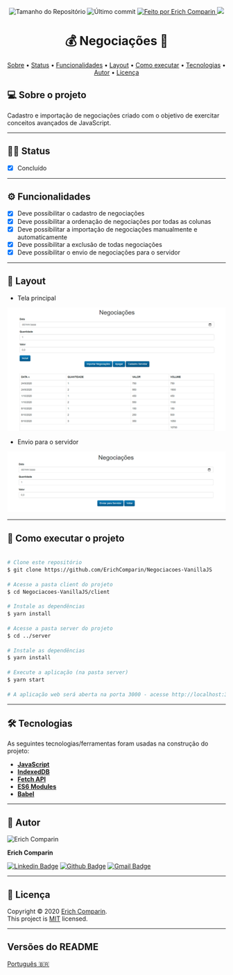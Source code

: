 <p align="center">
  <img alt="Tamanho do Repositório" src="https://img.shields.io/github/repo-size/ErichComparin/Negociacoes-VanillaJS?style=flat-square" />
  
  <img alt="Último commit" src="https://img.shields.io/github/last-commit/ErichComparin/Negociacoes-VanillaJS?style=flat-square" />

  <a href="https://github.com/ErichComparin">
    <img alt="Feito por Erich Comparin" src="https://img.shields.io/badge/feito%20por-Erich%20Comparin-orange?style=flat-square" />
  </a>

  <a href="./LICENSE">
    <img href="Licença MIT" src="https://img.shields.io/apm/l/vim-mode?style=flat-square" />
  </a>
</p>

<h1 align="center">
    💰 Negociações 💸
</h1>

<!-- 🚧🚧 Em construção 🚧🚧 -->

<p align="center">
 <a href="#-sobre-o-projeto">Sobre</a> •
 <a href="#️-status">Status</a> •
 <a href="#️-funcionalidades">Funcionalidades</a> •
 <a href="#-layout">Layout</a> • 
 <a href="#-como-executar-o-projeto">Como executar</a> • 
 <a href="#-tecnologias">Tecnologias</a> •
 <a href="#-autor">Autor</a> • 
 <a href="#-licença">Licença</a>
</p>

## 💻 Sobre o projeto

Cadastro e importação de negociações criado com o objetivo de exercitar conceitos avançados de JavaScript.

---

## 🏃‍♂️ Status

- [x] Concluído

---

## ⚙️ Funcionalidades

- [x] Deve possibilitar o cadastro de negociações
- [x] Deve possibilitar a ordenação de negociações por todas as colunas
- [x] Deve possibilitar a importação de negociações manualmente e automaticamente
- [x] Deve possibilitar a exclusão de todas negociações
- [x] Deve possibilitar o envio de negociações para o servidor

---

## 🎨 Layout

- Tela principal
<img alt="Tela principal" src="./client/readme/web1.jpg?raw=true">

- Envio para o servidor
<img alt="Envio servidor" src="./client/readme/web2.jpg?raw=true">

---

## 🚀 Como executar o projeto

```bash

# Clone este repositório
$ git clone https://github.com/ErichComparin/Negociacoes-VanillaJS

# Acesse a pasta client do projeto
$ cd Negociacoes-VanillaJS/client

# Instale as dependências
$ yarn install

# Acesse a pasta server do projeto
$ cd ../server

# Instale as dependências
$ yarn install

# Execute a aplicação (na pasta server)
$ yarn start

# A aplicação web será aberta na porta 3000 - acesse http://localhost:3000

```

---

## 🛠 Tecnologias

As seguintes tecnologias/ferramentas foram usadas na construção do projeto:

-   **[JavaScript](https://www.javascript.com/)**
-   **[IndexedDB](https://developer.mozilla.org/pt-BR/docs/Web/API/IndexedDB_API)**
-   **[Fetch API](https://developer.mozilla.org/pt-BR/docs/Web/API/Fetch_API)**
-   **[ES6 Modules](https://developer.mozilla.org/pt-BR/docs/Web/JavaScript/Guide/M%C3%B3dulos)**
-   **[Babel](https://babeljs.io/)**

---

## 🧔 Autor

<img alt="Erich Comparin" src="https://avatars1.githubusercontent.com/u/49964553?s=460&u=cbfeb4a52528866ecd92b23fb86afa9bf1cc4ee2&v=4" width="120px"/>

**Erich Comparin**

[![Linkedin Badge](https://img.shields.io/badge/-Erich_Comparin-blue?style=flat-square&logo=Linkedin&logoColor=white&link=ttps://www.linkedin.com/in/erich-comparin-6923119b/)](https://www.linkedin.com/in/erich-comparin-6923119b/) [![Github Badge](https://img.shields.io/badge/-Erich_Comparin-000?style=flat-square&logo=Github&logoColor=white&link=https://github.com/ErichComparin)](https://github.com/ErichComparin) [![Gmail Badge](https://img.shields.io/badge/-erich.comparin@gmail.com-c14438?style=flat-square&logo=Gmail&logoColor=white&link=mailto:erich.comparin@gmail.com)](mailto:erich.comparin@gmail.com)

---

## 📝 Licença

Copyright © 2020 [Erich Comparin](https://github.com/ErichComparin).<br />
This project is [MIT](./LICENSE) licensed.

---

##  Versões do README

[Português 🇧🇷](./README.md)
